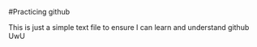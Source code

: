 #Practicing github


This is just a simple text file to ensure I can learn and understand github UwU
